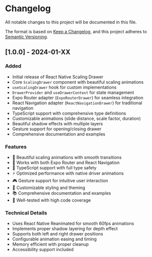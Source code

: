 # Changelog

All notable changes to this project will be documented in this file.

The format is based on [Keep a Changelog](https://keepachangelog.com/en/1.0.0/),
and this project adheres to [Semantic Versioning](https://semver.org/spec/v2.0.0.html).

## [1.0.0] - 2024-01-XX

### Added
- Initial release of React Native Scaling Drawer
- Core `ScalingDrawer` component with beautiful scaling animations
- `useScalingDrawer` hook for custom implementations
- `DrawerProvider` and `useDrawerContext` for state management
- Expo Router adapter (`ExpoRouterDrawer`) for seamless integration
- React Navigation adapter (`ReactNavigationDrawer`) for traditional navigation
- TypeScript support with comprehensive type definitions
- Customizable animations (slide distance, scale factor, duration)
- Beautiful shadow effects with multiple layers
- Gesture support for opening/closing drawer
- Comprehensive documentation and examples

### Features
- 🎨 Beautiful scaling animations with smooth transitions
- 📱 Works with both Expo Router and React Navigation
- 🎯 TypeScript support with full type safety
- ⚡ Optimized performance with native driver animations
- 🎮 Gesture support for intuitive user interaction
- 🎨 Customizable styling and theming
- 📚 Comprehensive documentation and examples
- 🧪 Well-tested with high code coverage

### Technical Details
- Uses React Native Reanimated for smooth 60fps animations
- Implements proper shadow layering for depth effect
- Supports both left and right drawer positions
- Configurable animation easing and timing
- Memory efficient with proper cleanup
- Accessibility support included
